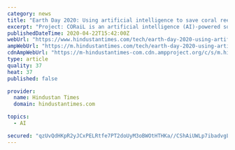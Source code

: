 ```yaml
---
category: news
title: "Earth Day 2020: Using artificial intelligence to save coral reefs"
excerpt: "Project: CORaiL is an artificial intelligence (AI)-powered solution to monitor, characterise and analyse coral reef resilience. Project: CORaiL was deployed in May 2019 to the reef surrounding the Pangatalan Island in the Philippines and has collected about 40,000 images, which have been used by researchers to gauge reef health in real time."
publishedDateTime: 2020-04-22T15:42:00Z
webUrl: "https://www.hindustantimes.com/tech/earth-day-2020-using-artificial-intelligence-to-save-coral-reefs/story-oXyTsiEao5mVbMRcu5GCsN.html"
ampWebUrl: "https://m.hindustantimes.com/tech/earth-day-2020-using-artificial-intelligence-to-save-coral-reefs/story-oXyTsiEao5mVbMRcu5GCsN_amp.html"
cdnAmpWebUrl: "https://m-hindustantimes-com.cdn.ampproject.org/c/s/m.hindustantimes.com/tech/earth-day-2020-using-artificial-intelligence-to-save-coral-reefs/story-oXyTsiEao5mVbMRcu5GCsN_amp.html"
type: article
quality: 37
heat: 37
published: false

provider:
  name: Hindustan Times
  domain: hindustantimes.com

topics:
  - AI

secured: "qzUvQdHKpR2yJCxPELRtfe7PT2doUyM3oBWOtHTHKa//CShAiUWLp7ibadvgL9p5jfPjKk9mT/ni/468AKuwSu2N82cz0OJ5Rom7FP91X/FadmrOQo0bSXetLQj4NVou7k+HLN/uB9g++K5LwHGeG5tSN1K7WaxwOIFHlCQf3dObWuY2/1pEygJuJaN7z77A4jeGyKT05eTguCtf3zKF6vADR9vYrd+bjF3WxR52J7koP2Y9gwUh1VFRcuKYqLuMJFh8CA4NyMawbuTAOas3hG06KD/fsvgtJThZozN0zbZS6cegbo6rVqBCvu2uXvs5SW1LwEV4PtnaKQXqupCDTTJn65XBsKlrcFVBCeudPqImW7shHSt2pASH6qo0dY+0kaiAYrFxYW59DmnejJsRcxxTyw1DCsJYJYVOZvSY2P/1f2Tf58EnXSACrMga8X7Vck99sp2cSOtV3pOlgY+AGHFHeIt/K/NjTJ0n/no6BcE=;tTms1zPffAkmlOdnf2m3RA=="
---
```


